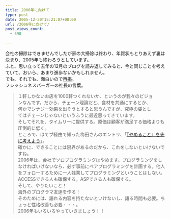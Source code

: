 ```yaml
---
title: 2006年に向けて
type: post
date: 2005-12-30T15:21:07+00:00
url: /2006年に向けて/
post_views_count:
  - 590

---
```

会社の掃除はできませんでしたが家の大掃除は終わり、年賀状もとりあえず裏は決まり、2005年も終わろうとしています。  
ふと、思い立って去年の12月のブログを読み返してみると、今と同じことを考えていて、おいら、あまり進歩ないかもしれません。  
でも、それでも、面白いので[再掲][1]。  
フレッシュネスバーガーの社長の言葉。  
> １軒しかないお店を1000軒つくれないか、というのが我々のビジョ  
> ンなんです。だから、チェーン理論だと、食材を共通にするとか、  
> 何かでシナジー効果を出そうとすると思うんですが、究極の姿とし  
> てはチェーンじゃないというふうに最近思ってきています。  
そしてそれを、タイムリーに提供する。原価は顧客が満足する価格よりも圧倒的に低く。  
ところで、はてブ経由で知った梅田さんのエントリ、「[『やめること』を先に考えよう][2]」。  
確かに、できることには限界があるのだから、これをしないといけないですね。  
2006年は、会社でソロプログラミングはやめます。プログラミングをしなければいけないなら、必ず事前にペアプログラミングを計画する。他人をフォローするために一人残業してプログラミングということはしない。ACCESSできる人も確保する。ASPできる人も確保する。  
そして、やりたいこと！  
海外のプログラマ友達を作る！  
そのためには、語れる内容を持たないといけないし、語る時間も必要。ちょっと性格改善も必要・・・。  
2006年もいろいろやっていきましょう！！

 [1]: http://konnokiyotaka.txt-nifty.com/pgblog/2004/12/post.html
 [2]: http://d.hatena.ne.jp/umedamochio/20051228/p4